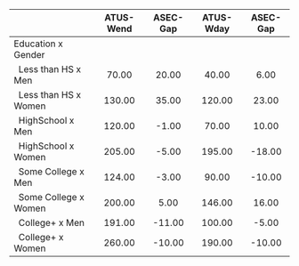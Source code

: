 
|                      |    ATUS-Wend |     ASEC-Gap |    ATUS-Wday |     ASEC-Gap |
| -------------------- | :----------: | :----------: | :----------: | :----------: |
| Education x Gender   |              |              |              |              |
| &nbsp;&nbsp;Less than HS x Men |        70.00 |        20.00 |        40.00 |         6.00 |
| &nbsp;&nbsp;Less than HS x Women |       130.00 |        35.00 |       120.00 |        23.00 |
| &nbsp;&nbsp;HighSchool x Men |       120.00 |        -1.00 |        70.00 |        10.00 |
| &nbsp;&nbsp;HighSchool x Women |       205.00 |        -5.00 |       195.00 |       -18.00 |
| &nbsp;&nbsp;Some College x Men |       124.00 |        -3.00 |        90.00 |       -10.00 |
| &nbsp;&nbsp;Some College x Women |       200.00 |         5.00 |       146.00 |        16.00 |
| &nbsp;&nbsp;College+ x Men |       191.00 |       -11.00 |       100.00 |        -5.00 |
| &nbsp;&nbsp;College+ x Women |       260.00 |       -10.00 |       190.00 |       -10.00 |

